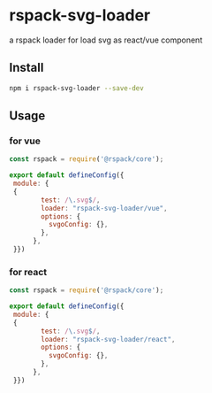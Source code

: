 # rspack-svg-loader

a rspack loader for load svg as react/vue component

## Install

```bash
npm i rspack-svg-loader --save-dev
```

## Usage

### for vue

```javascript
const rspack = require('@rspack/core');

export default defineConfig({
 module: {
 {
        test: /\.svg$/,
        loader: "rspack-svg-loader/vue",
        options: {
          svgoConfig: {},
        },
      },
 }})
```

### for react

```javascript
const rspack = require('@rspack/core');

export default defineConfig({
 module: {
 {
        test: /\.svg$/,
        loader: "rspack-svg-loader/react",
        options: {
          svgoConfig: {},
        },
      },
 }})
```
